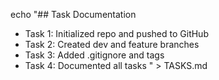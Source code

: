 echo "## Task Documentation

- Task 1: Initialized repo and pushed to GitHub
- Task 2: Created dev and feature branches
- Task 3: Added .gitignore and tags
- Task 4: Documented all tasks
" > TASKS.md
